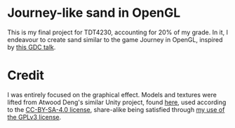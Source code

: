# Journey-like sand in OpenGL

This is my final project for TDT4230, accounting for 20% of my grade. In it, I
endeavour to create sand similar to the game Journey in OpenGL, inspired by
[this GDC talk](https://youtu.be/wt2yYnBRD3U).

# Credit
I was entirely focused on the graphical effect. Models and textures were lifted
from Atwood Deng's similar Unity project, found
[here](https://github.com/AtwoodDeng/JourneySand), used according to the
[CC-BY-SA-4.0 license](https://creativecommons.org/licenses/by-sa/4.0/),
share-alike being satisfied through [my use of the GPLv3 license](https://creativecommons.org/2015/10/08/cc-by-sa-4-0-now-one-way-compatible-with-gplv3/).
